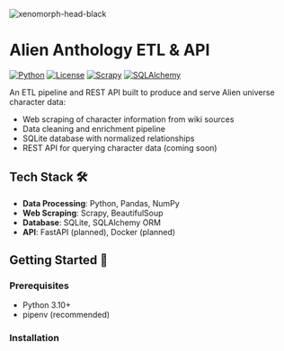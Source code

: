 ![xenomorph-head-black](https://github.com/user-attachments/assets/9b4b7c29-1884-4f89-899d-44ac54986963)
# Alien Anthology ETL & API
[![Python](https://img.shields.io/badge/Python-3.10%2B-blue.svg)](https://python.org)
[![License](https://img.shields.io/badge/License-MIT-green.svg)](https://opensource.org/licenses/MIT)
[![Scrapy](https://img.shields.io/badge/Scrapy-2.11%2B-orange.svg)](https://scrapy.org)
[![SQLAlchemy](https://img.shields.io/badge/SQLAlchemy-2.0%2B-red.svg)](https://sqlalchemy.org)

An ETL pipeline and REST API built to produce and serve Alien universe character data:

- Web scraping of character information from wiki sources
- Data cleaning and enrichment pipeline
- SQLite database with normalized relationships
- REST API for querying character data (coming soon)

## Tech Stack 🛠️

- **Data Processing**: Python, Pandas, NumPy
- **Web Scraping**: Scrapy, BeautifulSoup
- **Database**: SQLite, SQLAlchemy ORM
- **API**: FastAPI (planned), Docker (planned)

## Getting Started 🚦

### Prerequisites

- Python 3.10+
- pipenv (recommended)

### Installation

